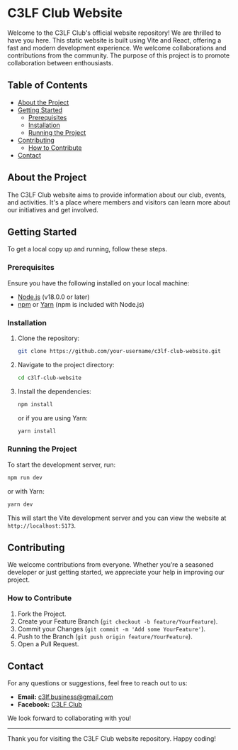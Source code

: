 # C3LF Club Website

Welcome to the C3LF Club's official website repository! We are thrilled to have you here. This static website is built using Vite and React, offering a fast and modern development experience. We welcome collaborations and contributions from the community. The purpose of this project is to promote collaboration between enthousiasts.

## Table of Contents

- [About the Project](#about-the-project)
- [Getting Started](#getting-started)
  - [Prerequisites](#prerequisites)
  - [Installation](#installation)
  - [Running the Project](#running-the-project)
- [Contributing](#contributing)
  - [How to Contribute](#how-to-contribute)
- [Contact](#contact)

## About the Project

The C3LF Club website aims to provide information about our club, events, and activities. It's a place where members and visitors can learn more about our initiatives and get involved.

## Getting Started

To get a local copy up and running, follow these steps.

### Prerequisites

Ensure you have the following installed on your local machine:

- [Node.js](https://nodejs.org/en/download/) (v18.0.0 or later)
- [npm](https://www.npmjs.com/get-npm) or [Yarn](https://yarnpkg.com/getting-started/install) (npm is included with Node.js)

### Installation

1. Clone the repository:

   ```sh
   git clone https://github.com/your-username/c3lf-club-website.git
   ```

2. Navigate to the project directory:

   ```sh
   cd c3lf-club-website
   ```

3. Install the dependencies:

   ```sh
   npm install
   ```

   or if you are using Yarn:

   ```sh
   yarn install
   ```

### Running the Project

To start the development server, run:

```sh
npm run dev
```

or with Yarn:

```sh
yarn dev
```

This will start the Vite development server and you can view the website at `http://localhost:5173`.

## Contributing

We welcome contributions from everyone. Whether you’re a seasoned developer or just getting started, we appreciate your help in improving our project.

### How to Contribute

1. Fork the Project.
2. Create your Feature Branch (`git checkout -b feature/YourFeature`).
3. Commit your Changes (`git commit -m 'Add some YourFeature'`).
4. Push to the Branch (`git push origin feature/YourFeature`).
5. Open a Pull Request.

## Contact

For any questions or suggestions, feel free to reach out to us:

- **Email:** c3lf.business@gmail.com
- **Facebook:** [C3LF Club](https://www.facebook.com/profile.php?id=100085653040814)

We look forward to collaborating with you!

---

Thank you for visiting the C3LF Club website repository. Happy coding!